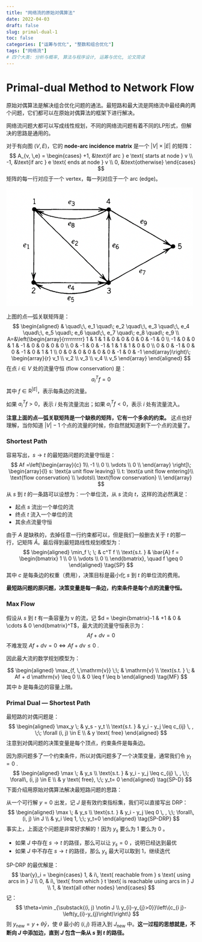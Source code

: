 ```yaml
---
title: "网络流的原始对偶算法"
date: 2022-04-03
draft: false
slug: primal-dual-1
toc: false
categories: ["运筹与优化", "整数和组合优化"]
tags: ["网络流"]
# 四个大类: 分析与概率, 算法与程序设计, 运筹与优化, 论文简读
---
```


# Primal-dual Method to Network Flow

原始对偶算法是解决组合优化问题的通法。最短路和最大流是网络流中最经典的两个问题，它们都可以在原始对偶算法的框架下进行解决。

网络流问题大都可以写成线性规划，不同的网络流问题有着不同的LP形式，但解决的思路是通用的。

对于有向图 $(V, E)$，它的 **node-arc incidence matrix** 是一个 $|V| \times |E|$ 的矩阵：
$$
A_{v, \,e} = \begin{cases} 
+1, &\text{if arc } e \text{ starts at node } v \\
-1, &\text{if arc } e \text{ ends at node } v \\
0, &\text{otherwise}
\end{cases}
$$
矩阵的每一行对应于一个 vertex，每一列对应于一个 arc (edge)。

<img src="../figures/primal-dual-1/image-20220403151941394.png" alt="image-20220403151941394" style="zoom:67%;" />

上图的点—弧关联矩阵是：
$$
\begin{aligned}
 & \quad\;\, e_1  \quad\; e_2 \quad\;\, e_3 \quad\;\, e_4 \quad\;\, e_5 \quad\; e_6 \quad\;\, e_7 \quad\; e_8  \quad\; e_9 \\
A=&\left(\begin{array}{rrrrrrrrr}
1 & 1 & 1 & 0 & 0 & 0 & 0 & -1 & 0 \\
-1 & 0 & 0 & 1 & -1 & 0 & 0 & 0 & 0 \\
0 & -1 & 0 & -1 & 1 & 1 & 1 & 0 & 0 \\
0 & 0 & -1 & 0 & 0 & -1 & 0 & 1 & 1 \\
0 & 0 & 0 & 0 & 0 & 0 & -1 & 0 & -1
\end{array}\right)\; \begin{array}{r}
v_1 \\
v_2 \\
v_3 \\
v_4 \\
v_5
\end{array}
\end{aligned}
$$
在点 $i \in V$ 处的流量守恒 (flow conservation) 是：
$$
a_i^T f = 0
$$
其中 $f \in \mathrm{R}^{|E|}$，表示每条边的流量。

如果 $a_i^T f > 0$，表示 $i$ 处有流量流出；如果 $a_i^T f < 0$，表示 $i$ 处有流量流入。

**注意上面的点—弧关联矩阵是一个缺秩的矩阵，它有一个多余的约束。** 这点也好理解，当你知道 $|V|-1$ 个点的流量的时候，你自然就知道剩下一个点的流量了。

### Shortest Path

容易写出，$s\to t$ 的最短路问题的流量守恒是：
$$
Af =\left[\begin{array}{c}
1\\
-1 \\
0 \\
\vdots \\
0 \\
\end{array} \right]\;
\begin{array}{l}
s: \text{a unit flow leaving} \\
t: \text{a unit flow entering}\\
\text{flow conservation}  \\
\vdots\\
\text{flow conservation} \\
\end{array}
$$
从 $s$ 到 $t$ 的一条路可以设想为：一个单位流，从 $s$ 流向 $t$，这样的流必然满足：

+ 起点 $s$ 流出一个单位的流
+ 终点 $t$ 流入一个单位的流
+ 其余点流量守恒

由于 $A$ 是缺秩的，去掉任意一行约束都可以，但是我们一般删去关于 $t$ 的那一行，记矩阵 $\bar{A}$。最后得到最短路线性规划模型为：
$$
\begin{aligned}
\min_f \; \; & c^T f \\
\text{s.t. } & \bar{A} f = \begin{bmatrix}
1 \\
0 \\
\vdots \\
0 \\
\end{bmatrix}, \quad f \geq 0
\end{aligned} \tag{SP}
$$
其中 $c$ 是每条边的权重（费用），决策目标是最小化 $s$ 到 $t$ 的单位流的费用。

**最短路问题的原问题，决策变量是每一条边，约束条件是每个点的流量守恒。**

### Max Flow

假设从 $s$ 到 $t$ 有一条容量为 $\mathrm{v}$ 的流，记 $d = \begin{bmatrix}-1 & +1 & 0 & \cdots & 0 \end{bmatrix}^T$，最大流的流量守恒表示为：
$$
Af + d\mathrm{v} = 0
$$
不难发现 $Af + d \mathrm{v} = 0 \Leftrightarrow Af + d\mathrm{v}  \leq 0$ .

因此最大流的数学规划模型为：

$$
\begin{aligned}
\max_{f, \,\mathrm{v}} \;\; & \mathrm{v} \\
\text{s.t. } \; &  Af + d \mathrm{v} \leq 0 \\
 & 0 \leq f \leq b
\end{aligned} \tag{MF}
$$
其中 $b$ 是每条边的容量上限。

### Primal Dual — Shortest Path

最短路的对偶问题是：
$$
\begin{aligned}
\max_y \; & y_s - y_t \\
\text{s.t. } & y_i - y_j \leq c_{ij} \, , \;\; \forall (i, j) \in E \\
 & y \text{ free}
\end{aligned}
$$
注意到对偶问题的决策变量是每个顶点，约束条件是每条边。

因为原问题多了一个约束条件，所以对偶问题多了一个决策变量，通常我们令 $y_t = 0$ .
$$
\begin{aligned}
\max \; & y_s \\
\text{s.t. } & y_i - y_j \leq c_{ij} \, , \;\; \forall\, (i, j) \in E \\
 & y \text{ free}, \;\; y_t= 0
\end{aligned} \tag{SP-D}
$$
下面介绍用原始对偶算法解决最短路问题的思路：

从一个可行解 $y=0$ 出发，记 $J$ 是有效约束指标集，我们可以直接写出 DRP：
$$
\begin{aligned}
\max \; & y_s \\
\text{s.t. } & y_i - y_j \leq 0 \, , \;\; \forall\, (i, j) \in J \\
& y_i \leq 1, \;\; y_t=0
\end{aligned}
\tag{SP-DRP}
$$
事实上，上面这个问题是非常好求解的！因为 $y_s$ 要么为 1 要么为 0 。

+ 如果 $J$ 中存在 $s \to t$ 的路径，那么可以让 $y_s = 0$ ，说明已经达到最优
+ 如果 $J$ 中不存在 $s \to t$ 的路径，那么 $y_s$ 最大可以取到 1，继续迭代

SP-DRP 的最优解是：
$$
\bar{y}_i = \begin{cases}
1, & i\, \text{ reachable from } s \text{ using arcs in } J \\
0, & i\, \text{ from which } t \text{ is reachable using arcs in } J \\
1, & \text{all other nodes}
\end{cases}
$$
记：
$$
\theta=\min _{\substack{(i, j) \notin J \\ y_{i}-y_{j}>0}}\left\{c_{i j}-\left(y_{i}-y_{j}\right)\right\}
$$
则 $y_{\text{new}} = y + \theta \bar{y}$，使 $\theta$ 最小的 $(i, j)$ 将进入到 $J_{\text{new}}$ 中。**这一过程的思想就是，不断向 $J$ 中添加边，直到 $J$ 包含一条从 $s$ 到 $t$ 的路径。**













